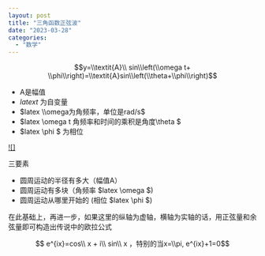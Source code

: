 ```yaml
---
layout: post
title: "三角函数正弦波"
date: "2023-03-28"
categories: 
  - "数学"
---
```


$$y=\\textit{A}\\ sin\\left(\\omega t+ \\phi\\right)=\\textit{A}sin\\left(\\theta+\\phi\\right)$$

- A是幅值
- $latex t$ 为自变量
- $latex \\omega为角频率，单位是rad/s$
- $latex \\omega t 角频率和时间的乘积是角度\\theta $
- $latex \\phi $ 为相位

[![]](http://127.0.0.1/?attachment_id=5106)

三要素

- 圆周运动的半径有多大（幅值A）
- 圆周运动有多块（角频率 $latex \\omega $)
- 圆周运动从哪里开始的 (相位 $latex \\phi $)

在此基础上，再进一步，如果这里的纵轴为虚轴，横轴为实轴的话，用正弦量和余弦量即可构造出传说中的欧拉公式

$$ e^{ix}=cos\\ x + i\\ sin\\ x ，特别的当x=\\pi, e^{ix}+1=0$$
